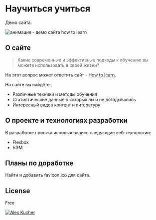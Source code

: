 # Научиться учиться

Демо сайта.

<img style="margin: 0 auto;" src='https://raw.githubusercontent.com/G28XYZ/g28xyz.github.io/main/how-to-learn/video/video_site_how_to_learn.gif' alt="анимация - демо сайта how to learn">

## О сайте

> Какие современные и эффективные
> подходы к обучению вы можете использовать в своей жизни?

На этот вопрос может ответить сайт - [How to learn](https://g28xyz.github.io/how-to-learn/ "Ссылка на сайт").

На сайте вы найдёте:

- Различные техники и методы обучения
- Статистические данные о которых вы и не догадывались
- Интересный видео контент и литературу

## О проекте и технологиях разработки

В разработке проекта использовались следующие веб-технологии:

- Flexbox
- БЭМ

## Планы по доработке

Найти и добавить favicon.ico для сайта.

## License

Free

[![Alex Kucher](https://img.shields.io/badge/Powered%20by-Alex%20Kucher-green?style=plastic)](https://github.com/G28XYZ)
